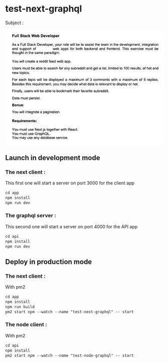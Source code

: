 # test-next-graphql

Subject : 

![Subject](./images/Technical_exercise_Full_Stack_sans_nom.png)

<!-- See a demo on [test-react.boissard.info](http://test-react.boissard.info)
for the specific graphql api see on [api.test-react.boissard.info](http://api.test-react.boissard.info) -->

## Launch in development mode

### The next client :
This first one will start a server on port 3000 for the client app
```
cd app
npm install
npm run dev
```

### The graphql server :
This second one will start a server on port 4000 for the API app
```
cd api
npm install
npm run dev
```

## Deploy in production mode

### The next client :
With pm2
```
cd app
npm install
npm run build
pm2 start npm --watch --name "test-next-graphql" -- start
```

### The node client :
With pm2
```
cd api
npm install
pm2 start npm --watch --name "test-node-graphql" -- start
```